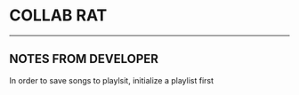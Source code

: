 # COLLAB RAT
-----------
## NOTES FROM DEVELOPER

In order to save songs to playlsit, initialize a playlist first
